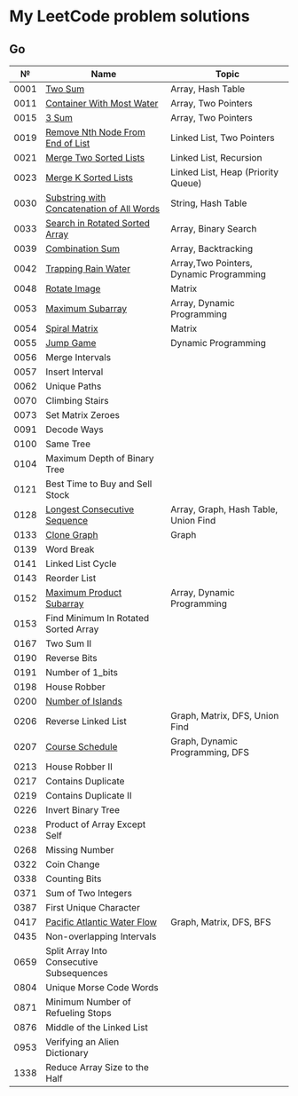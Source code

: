 # My LeetCode problem solutions

## Go

| №    | Name                                                                                                                  | Topic                                   |
| ---- | --------------------------------------------------------------------------------------------------------------------- | --------------------------------------- |
| 0001 | [Two Sum](https://leetcode.com/problems/two-sum/)                                                                     | Array, Hash Table                       |
| 0011 | [Container With Most Water](https://leetcode.com/problems/container-with-most-water/)                                 | Array, Two Pointers                     |
| 0015 | [3 Sum](https://leetcode.com/problems/3sum/)                                                                          | Array, Two Pointers                     |
| 0019 | [Remove Nth Node From End of List](https://leetcode.com/problems/remove-nth-node-from-end-of-list/)                   | Linked List, Two Pointers               |
| 0021 | [Merge Two Sorted Lists](https://leetcode.com/problems/merge-two-sorted-lists/)                                       | Linked List, Recursion                  |
| 0023 | [Merge K Sorted Lists](https://leetcode.com/problems/merge-k-sorted-lists/)                                           | Linked List, Heap (Priority Queue)      |
| 0030 | [Substring with Concatenation of All Words](https://leetcode.com/problems/substring-with-concatenation-of-all-words/) | String, Hash Table                      |
| 0033 | [Search in Rotated Sorted Array](https://leetcode.com/problems/search-in-rotated-sorted-array/)                       | Array, Binary Search                    |
| 0039 | [Combination Sum](https://leetcode.com/problems/combination-sum/)                                                     | Array, Backtracking                     |
| 0042 | [Trapping Rain Water](https://leetcode.com/problems/trapping-rain-water/)                                             | Array,Two Pointers, Dynamic Programming |
| 0048 | [Rotate Image](https://leetcode.com/problems/rotate-image/)                                                           | Matrix                                  |
| 0053 | [Maximum Subarray](https://leetcode.com/problems/maximum-subarray/)                                                   | Array, Dynamic Programming              |
| 0054 | [Spiral Matrix](https://leetcode.com/problems/spiral-matrix/)                                                         | Matrix                                  |
| 0055 | [Jump Game](https://leetcode.com/problems/jump-game/)                                                                 | Dynamic Programming                     |
| 0056 | Merge Intervals                                                                                                       |                                         |
| 0057 | Insert Interval                                                                                                       |                                         |
| 0062 | Unique Paths                                                                                                          |                                         |
| 0070 | Climbing Stairs                                                                                                       |                                         |
| 0073 | Set Matrix Zeroes                                                                                                     |                                         |
| 0091 | Decode Ways                                                                                                           |                                         |
| 0100 | Same Tree                                                                                                             |                                         |
| 0104 | Maximum Depth of Binary Tree                                                                                          |                                         |
| 0121 | Best Time to Buy and Sell Stock                                                                                       |                                         |
| 0128 | [Longest Consecutive Sequence](https://leetcode.com/problems/longest-consecutive-sequence/)                           | Array, Graph, Hash Table, Union Find    |
| 0133 | [Clone Graph](https://leetcode.com/problems/clone-graph/)                                                             | Graph                                   |
| 0139 | Word Break                                                                                                            |                                         |
| 0141 | Linked List Cycle                                                                                                     |                                         |
| 0143 | Reorder List                                                                                                          |                                         |
| 0152 | [Maximum Product Subarray](https://leetcode.com/problems/maximum-product-subarray/)                                   | Array, Dynamic Programming              |
| 0153 | Find Minimum In Rotated Sorted Array                                                                                  |                                         |
| 0167 | Two Sum II                                                                                                            |                                         |
| 0190 | Reverse Bits                                                                                                          |                                         |
| 0191 | Number of 1_bits                                                                                                      |                                         |
| 0198 | House Robber                                                                                                          |                                         |
| 0200 | [Number of Islands](https://leetcode.com/problems/number-of-islands/)                                                 |                                         |
| 0206 | Reverse Linked List                                                                                                   | Graph, Matrix, DFS, Union Find          |
| 0207 | [Course Schedule](https://leetcode.com/problems/course-schedule/)                                                     | Graph, Dynamic Programming, DFS         |
| 0213 | House Robber II                                                                                                       |                                         |
| 0217 | Contains Duplicate                                                                                                    |                                         |
| 0219 | Contains Duplicate II                                                                                                 |                                         |
| 0226 | Invert Binary Tree                                                                                                    |                                         |
| 0238 | Product of Array Except Self                                                                                          |                                         |
| 0268 | Missing Number                                                                                                        |                                         |
| 0322 | Coin Change                                                                                                           |                                         |
| 0338 | Counting Bits                                                                                                         |                                         |
| 0371 | Sum of Two Integers                                                                                                   |                                         |
| 0387 | First Unique Character                                                                                                |                                         |
| 0417 | [Pacific Atlantic Water Flow](https://leetcode.com/problems/pacific-atlantic-water-flow/)                             | Graph, Matrix, DFS, BFS                 |
| 0435 | Non-overlapping Intervals                                                                                             |                                         |
| 0659 | Split Array Into Consecutive Subsequences                                                                             |                                         |
| 0804 | Unique Morse Code Words                                                                                               |                                         |
| 0871 | Minimum Number of Refueling Stops                                                                                     |                                         |
| 0876 | Middle of the Linked List                                                                                             |                                         |
| 0953 | Verifying an Alien Dictionary                                                                                         |                                         |
| 1338 | Reduce Array Size to the Half                                                                                         |                                         |
